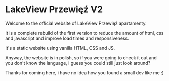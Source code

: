 # LakeView Przewięź V2

Welcome to the official website of LakeView Przewięź apartamenty.

It is a complete rebuild of the first version to reduce the amount of html, css and javascript and improve load times and responsiveness.

It's a static website using vanilla HTML, CSS and JS.

Anyway, the website is in polish, so if you were going to check it out and you don't know the language, i guess you could still just look around?

Thanks for coming here, i have no idea how you found a small dev like me :)
